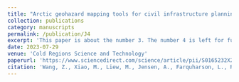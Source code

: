 ```yaml
---
title: "Arctic geohazard mapping tools for civil infrastructure planning: A systematic review"
collection: publications
category: manuscripts
permalink: /publication/J4
excerpt: 'This paper is about the number 3. The number 4 is left for future work.'
date: 2023-07-29
venue: 'Cold Regions Science and Technology'
paperurl: 'https://www.sciencedirect.com/science/article/pii/S0165232X23001994'
citation: 'Wang, Z., Xiao, M., Liew, M., Jensen, A., Farquharson, L., Romanovsky, V., and Alessa, L. 2023. "Arctic geohazard mapping tools for civil infrastructure planning: A systematic review." Cold Reg. Sci. Technol. 214: 103969. https://doi.org/10.1016/j.coldregions.2023.103969.'
---
```

